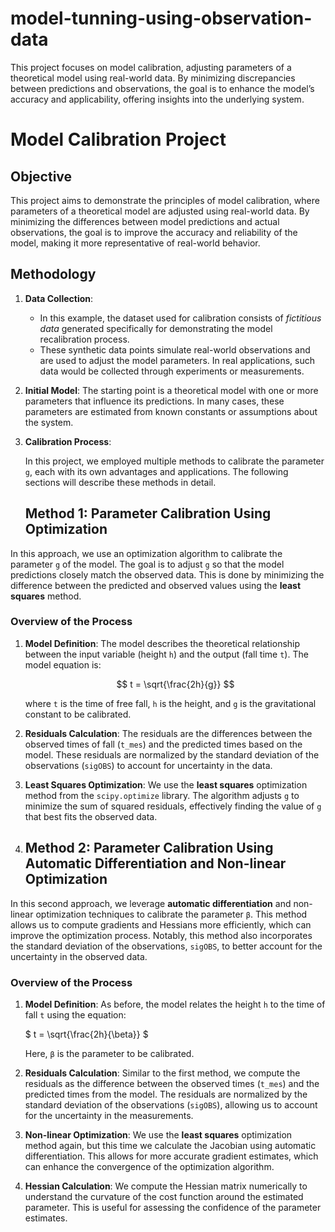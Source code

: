 # model-tunning-using-observation-data
This project focuses on model calibration, adjusting parameters of a theoretical model using real-world data. By minimizing discrepancies between predictions and observations, the goal is to enhance the model’s accuracy and applicability, offering insights into the underlying system.

# Model Calibration Project

## Objective

This project aims to demonstrate the principles of model calibration, where parameters of a theoretical model are adjusted using real-world data. By minimizing the differences between model predictions and actual observations, the goal is to improve the accuracy and reliability of the model, making it more representative of real-world behavior.

## Methodology

1. **Data Collection**: 
   - In this example, the dataset used for calibration consists of *fictitious data* generated specifically for demonstrating the model recalibration process. 
   - These synthetic data points simulate real-world observations and are used to adjust the model parameters. In real applications, such data would be collected through experiments or measurements.

2. **Initial Model**: The starting point is a theoretical model with one or more parameters that influence its predictions. In many cases, these parameters are estimated from known constants or assumptions about the system.

3. **Calibration Process**:

   In this project, we employed multiple methods to calibrate the parameter `g`, each with its own advantages and applications. The following sections will describe these methods in detail.

   ## Method 1: Parameter Calibration Using Optimization

In this approach, we use an optimization algorithm to calibrate the parameter `g` of the model. The goal is to adjust `g` so that the model predictions closely match the observed data. This is done by minimizing the difference between the predicted and observed values using the **least squares** method.

### Overview of the Process

1. **Model Definition**: The model describes the theoretical relationship between the input variable (height `h`) and the output (fall time `t`). The model equation is:
   
   $$
   t = \sqrt{\frac{2h}{g}}
   $$

   where `t` is the time of free fall, `h` is the height, and `g` is the gravitational constant to be calibrated.

2. **Residuals Calculation**: The residuals are the differences between the observed times of fall (`t_mes`) and the predicted times based on the model. These residuals are normalized by the standard deviation of the observations (`sigOBS`) to account for uncertainty in the data.

3. **Least Squares Optimization**: 
   We use the **least squares** optimization method from the `scipy.optimize` library. The algorithm adjusts `g` to minimize the sum of squared residuals, effectively finding the value of `g` that best fits the observed data.


5. ## Method 2: Parameter Calibration Using Automatic Differentiation and Non-linear Optimization

In this second approach, we leverage **automatic differentiation** and non-linear optimization techniques to calibrate the parameter `β`. This method allows us to compute gradients and Hessians more efficiently, which can improve the optimization process. Notably, this method also incorporates the standard deviation of the observations, `sigOBS`, to better account for the uncertainty in the observed data.

### Overview of the Process

1. **Model Definition**: As before, the model relates the height `h` to the time of fall `t` using the equation:

   $`
   t = \sqrt{\frac{2h}{\beta}}
   `$

   Here, `β` is the parameter to be calibrated.

2. **Residuals Calculation**: Similar to the first method, we compute the residuals as the difference between the observed times (`t_mes`) and the predicted times from the model. The residuals are normalized by the standard deviation of the observations (`sigOBS`), allowing us to account for the uncertainty in the measurements.

3. **Non-linear Optimization**: We use the **least squares** optimization method again, but this time we calculate the Jacobian using automatic differentiation. This allows for more accurate gradient estimates, which can enhance the convergence of the optimization algorithm.

4. **Hessian Calculation**: We compute the Hessian matrix numerically to understand the curvature of the cost function around the estimated parameter. This is useful for assessing the confidence of the parameter estimates.
